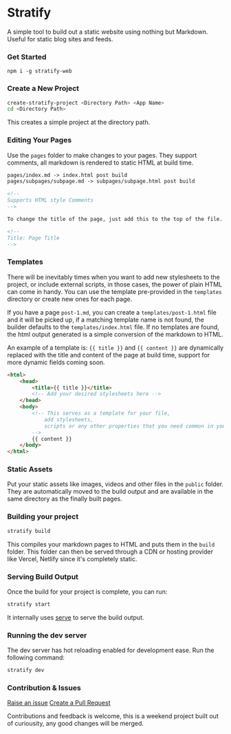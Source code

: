# Stratify

A simple tool to build out a static website using nothing but Markdown. Useful for static blog sites and feeds.

### Get Started

```
npm i -g stratify-web
```

### Create a New Project

```bash
create-stratify-project <Directory Path> <App Name>
cd <Directory Path>
```

This creates a simple project at the directory path.

### Editing Your Pages

Use the `pages` folder to make changes to your pages. They support comments, all markdown is rendered to static HTML at build time.

```markdown
pages/index.md -> index.html post build
pages/subpages/subpage.md -> subpages/subpage.html post build

<!--
Supports HTML style Comments
-->

To change the title of the page, just add this to the top of the file.

<!--
Title: Page Title
-->
```

### Templates

There will be inevitably times when you want to add new stylesheets to the project, or include external scripts, in those cases, the power of plain HTML can come in handy. You can use the template pre-provided in the `templates` directory or create new ones for each page.

If you have a page `post-1.md`, you can create a `templates/post-1.html` file and it will be picked up, if a matching template name is not found, the builder defaults to the `templates/index.html` file. If no templates are found, the html output generated is a simple conversion of the markdown to HTML.

An example of a template is: `{{ title }}` and `{{ content }}` are dynamically replaced with the title and content of the page at build time, support for more dynamic fields coming soon.

```html
<html>
	<head>
		<title>{{ title }}</title>
		<!-- Add your desired stylesheets here -->
	</head>
	<body>
		<!-- This serves as a template for your file, 
			add stylesheets, 
			scripts or any other properties that you need common in your pages.
		-->
		{{ content }}
	</body>
</html>
```

### Static Assets

Put your static assets like images, videos and other files in the `public` folder. They are automatically moved to the build output and are available in the same directory as the finally built pages.

### Building your project

```bash
stratify build
```

This compiles your markdown pages to HTML and puts them in the `build` folder. This folder can then be served through a CDN or hosting provider like Vercel, Netlify since it's completely static.

### Serving Build Output

Once the build for your project is complete, you can run:

```bash
stratify start
```

It internally uses [serve](https://npmjs.com/serve) to serve the build output.

### Running the dev server

The dev server has hot reloading enabled for development ease. Run the following command:

```bash
stratify dev
```

### Contribution & Issues

[Raise an issue](https://github.com/deve-sh/stratify/issues/new)
[Create a Pull Request](https://github.com/deve-sh/stratify/compare)

Contributions and feedback is welcome, this is a weekend project built out of curiousity, any good changes will be merged.
